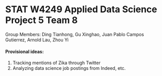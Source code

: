# STAT W4249 Applied Data Science Project 5 Team 8

Group Members: Ding Tianhong, Gu Xinghao, Juan Pablo Campos Gutierrez, Arnold Lau, Zhou Yi

#### Provisional ideas:

1. Tracking mentions of Zika through Twitter
2. Analyzing data science job postings from Indeed, etc.
